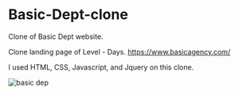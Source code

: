 # Basic-Dept-clone
Clone of Basic Dept website.

Clone landing page of Level - Days. https://www.basicagency.com/

I used HTML, CSS, Javascript, and Jquery on this clone.

![basic dep](https://user-images.githubusercontent.com/93997173/212058345-bc4f9bb4-96df-4150-ac01-e885f39d1177.PNG)
